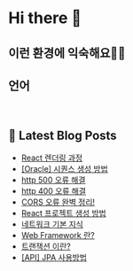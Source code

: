 # Hi there 👋

## 이런 환경에 익숙해요✍🏼

## 언어

<p>
  <img alt="" src= "https://img.shields.io/badge/JavaScript-F7DF1E?style=flat-square&logo=JavaScript&logoColor=white"/> 
  <img alt="" src= "https://img.shields.io/badge/TypeScript-black?logo=typescript&logoColor=blue"/>
</p>

## 📕 Latest Blog Posts

<ul><li><a href='https://o-ohi-code.tistory.com/52' target='_blank'>React 렌더링 과정</a></li><li><a href='https://o-ohi-code.tistory.com/51' target='_blank'>[Oracle] 시퀀스 생성 방법</a></li><li><a href='https://o-ohi-code.tistory.com/50' target='_blank'>http 500 오류 해결</a></li><li><a href='https://o-ohi-code.tistory.com/49' target='_blank'>http 400 오류 해결</a></li><li><a href='https://o-ohi-code.tistory.com/48' target='_blank'>CORS 오류 완벽 정리!</a></li><li><a href='https://o-ohi-code.tistory.com/47' target='_blank'>React 프로젝트 생성 방법</a></li><li><a href='https://o-ohi-code.tistory.com/46' target='_blank'>네트워크 기본 지식</a></li><li><a href='https://o-ohi-code.tistory.com/45' target='_blank'>Web Framework 란?</a></li><li><a href='https://o-ohi-code.tistory.com/44' target='_blank'>트랜잭션 이란?</a></li><li><a href='https://o-ohi-code.tistory.com/43' target='_blank'>[API] JPA 사용방법</a></li></ul>
